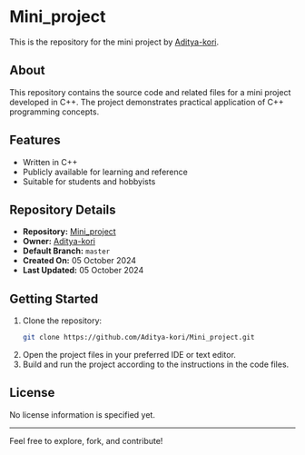 # Mini_project

This is the repository for the mini project by [Aditya-kori](https://github.com/Aditya-kori).

## About

This repository contains the source code and related files for a mini project developed in C++. The project demonstrates practical application of C++ programming concepts. 

## Features

- Written in C++
- Publicly available for learning and reference
- Suitable for students and hobbyists

## Repository Details

- **Repository:** [Mini_project](https://github.com/Aditya-kori/Mini_project)
- **Owner:** [Aditya-kori](https://github.com/Aditya-kori)
- **Default Branch:** `master`
- **Created On:** 05 October 2024
- **Last Updated:** 05 October 2024

## Getting Started

1. Clone the repository:
   ```sh
   git clone https://github.com/Aditya-kori/Mini_project.git
   ```
2. Open the project files in your preferred IDE or text editor.
3. Build and run the project according to the instructions in the code files.

## License

No license information is specified yet.

---

Feel free to explore, fork, and contribute!
